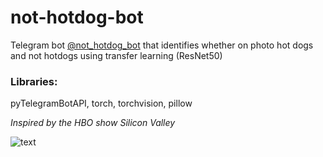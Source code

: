 # not-hotdog-bot

Telegram bot [@not_hotdog_bot](https://t.me/not_hotdog_bot) that identifies whether on photo hot dogs and not hotdogs using transfer learning (ResNet50)

### Libraries: 
pyTelegramBotAPI, torch, torchvision, pillow

*Inspired by the HBO show Silicon Valley*

![text](https://miro.medium.com/max/4320/1*FZSvtomVWXV6hQp1Mkdk3A.png)
